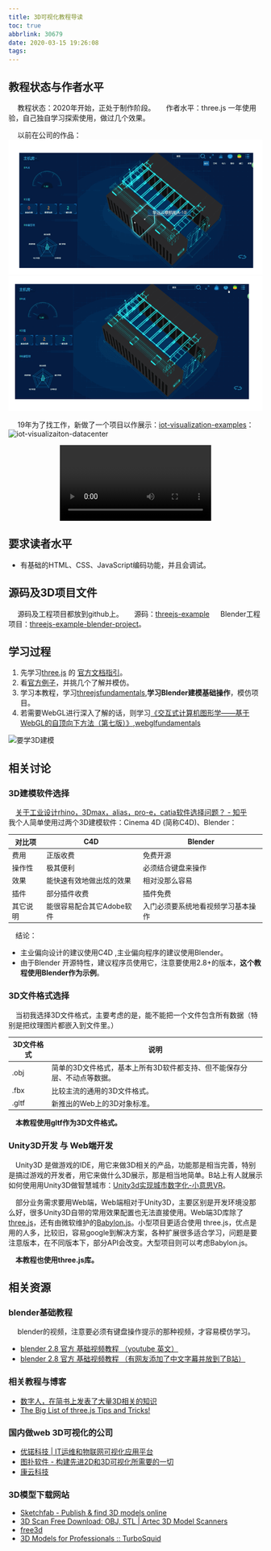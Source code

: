 ```yaml
---
title: 3D可视化教程导读
toc: true
abbrlink: 30679
date: 2020-03-15 19:26:08
tags:
---
```


## 教程状态与作者水平
&emsp; 教程状态：2020年开始，正处于制作阶段。
&emsp; 作者水平：three.js 一年使用验，自己独自学习探索使用，做过几个效果。

&emsp; 以前在公司的作品：
![微模块](/blog_images/微模块1.gif)
![微模块](/blog_images/微模块2.gif)

&emsp; 19年为了找工作，新做了一个项目以作展示：[iot-visualization-examples](https://github.com/alwxkxk/iot-visualization-examples)：
![iot-visualizaiton-datacenter](/blog_images/iot-visualizaiton-datacenter.jpg)

<video class="lazy" controls data-src="https://test-1251805228.file.myqcloud.com/3D/%E6%95%B0%E6%8D%AE%E5%8F%AF%E8%A7%86%E5%8C%96%E6%95%B0%E6%8D%AE%E4%B8%AD%E5%BF%83demo.mp4" controls="controls" style="max-width: 100%; display: block; margin-left: auto; margin-right: auto;">
your browser does not support the video tag
</video>

## 要求读者水平
- 有基础的HTML、CSS、JavaScript编码功能，并且会调试。

## 源码及3D项目文件
&emsp; 源码及工程项目都放到github上。
&emsp; 源码：[threejs-example](https://github.com/alwxkxk/threejs-example)
&emsp; Blender工程项目：[threejs-example-blender-project](https://github.com/alwxkxk/threejs-example-blender-project)。

## 学习过程
1. 先学习[three.js](https://threejs.org/) 的 [官方文档指引](https://threejs.org/docs/index.html#manual/en/introduction/Creating-a-scene)。
2. 看[官方例子](https://threejs.org/examples/#webgl_animation_cloth)，并挑几个了解并模仿。
3. 学习本教程，学习[threejsfundamentals](https://threejsfundamentals.org/),__学习Blender建模基础操作__，模仿项目。
4. 若需要WebGL进行深入了解的话，则学习[《交互式计算机图形学——基于WebGL的自顶向下方法（第七版）》](https://book.douban.com/subject/26916420/),[webglfundamentals](https://webglfundamentals.org/)

![要学3D建模](/blog_images/3d/要学3D建模.png)

## 相关讨论

### 3D建模软件选择
&emsp;[关于工业设计rhino，3Dmax，alias，pro-e，catia软件选择问题？ - 知乎](https://www.zhihu.com/question/22122324)
&emsp;我个人简单使用过两个3D建模软件：Cinema 4D (简称C4D)、Blender：

对比项|C4D|Blender
---|---|---|
费用|正版收费|免费开源
操作性|极其便利|必须结合键盘来操作
效果|能快速有效地做出炫的效果|相对没那么容易
插件|部分插件收费|插件免费
其它说明|能很容易配合其它Adobe软件|入门必须要系统地看视频学习基本操作

&emsp;结论：
- 主业偏向设计的建议使用C4D ,主业偏向程序的建议使用Blender。
- 由于Blender 开源特性，建议程序员使用它，注意要使用2.8+的版本，__这个教程使用Blender作为示例__。

### 3D文件格式选择
&emsp;当初我选择3D文件格式，主要考虑的是，能不能把一个文件包含所有数据（特别是把纹理图片都嵌入到文件里。）

3D文件格式|说明
---|---|
.obj|简单的3D文件格式，基本上所有3D软件都支持、但不能保存分层、不动点等数据。
.fbx|比较主流的通用的3D文件格式。
.gltf|新推出的Web上的3D对象标准。

&emsp;__本教程使用gltf作为3D文件格式。__

### Unity3D开发 与 Web端开发
&emsp;Unity3D 是做游戏的IDE，用它来做3D相关的产品，功能那是相当完善，特别是搞过游戏的开发者，用它来做什么3D展示，那是相当地简单。B站上有人就展示如何使用用Unity3D做智慧城市：[Unity3d实现城市数字化-小意思VR](https://www.bilibili.com/video/av85644644)。

&emsp;部分业务需求要用Web端，Web端相对于Unity3D，主要区别是开发环境没那么好，很多Unity3D自带的常用效果配置也无法直接使用。Web端3D库除了[three.js](https://threejs.org/)，还有由微软维护的[Babylon.js](https://doc.babylonjs.com)。小型项目更适合使用 three.js，优点是用的人多，比较旧，容易google到解决方案，各种扩展很多适合学习，问题是要注意版本，在不同版本下，部分API会改变。大型项目则可以考虑Babylon.js。

&emsp;__本教程也使用three.js库。__

## 相关资源
### blender基础教程
&emsp; blender的视频，注意要必须有键盘操作提示的那种视频，才容易模仿学习。
- [blender 2.8 官方 基础视频教程 （youtube 英文）](https://www.youtube.com/watch?v=MF1qEhBSfq4&list=PLa1F2ddGya_-UvuAqHAksYnB0qL9yWDO6&index=2&t=0s)
- [blender 2.8 官方 基础视频教程 （有网友添加了中文字幕并放到了B站）](https://www.bilibili.com/video/BV1nt411J7SE?p=1)

### 相关教程与博客
- [数字人，在简书上发表了大量3D相关的知识](https://www.jianshu.com/u/70a05c15418f)
- [The Big List of three.js Tips and Tricks!](https://discoverthreejs.com/tips-and-tricks/)

### 国内做web 3D可视化的公司
- [优锘科技 | IT运维和物联网可视化应用平台](http://www.uinnova.cn/home)
- [图扑软件 - 构建先进2D和3D可视化所需要的一切](https://www.hightopo.com/demos/index.html)
- [康云科技](https://www.kangyun3d.com/v4/)

### 3D模型下载网站
- [Sketchfab - Publish & find 3D models online](https://sketchfab.com/)
- [3D Scan Free Download: OBJ, STL \| Artec 3D Model Scanners](https://www.artec3d.com/3d-models)
- [free3d](https://free3d.com/)
- [3D Models for Professionals :: TurboSquid](https://www.turbosquid.com/)


